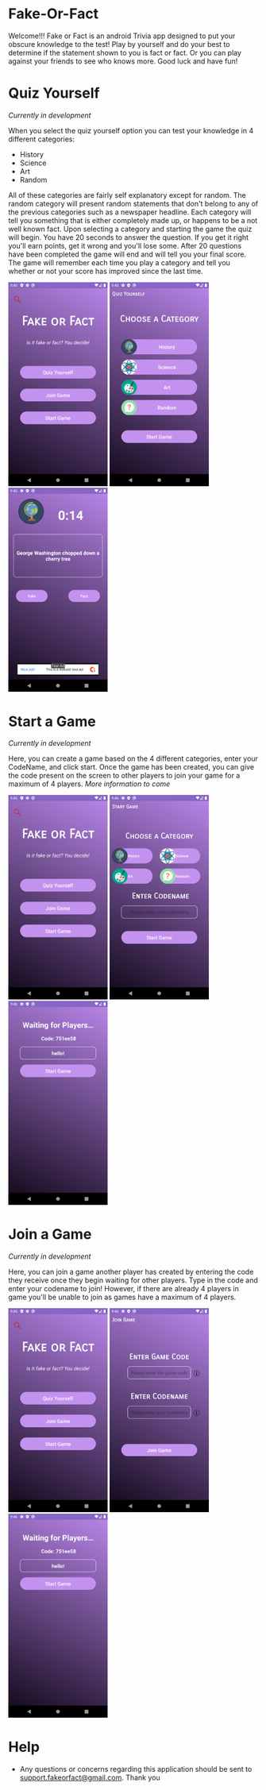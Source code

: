 # Fake-Or-Fact

Welcome!!! Fake or Fact is an android Trivia app designed to put your obscure knowledge to the test! Play by yourself and do your best to determine if the statement shown to you is fact or fact. Or you can play against your friends to see who knows more. Good luck and have fun!

# Quiz Yourself

*Currently in development*

When you select the quiz yourself option you can test your knowledge in 4 different categories:
* History
* Science
* Art
* Random

All of these categories are fairly self explanatory except for random. The random category will present random statements that don't belong to any of the previous categories such as a newspaper headline. Each category will tell you something that is either completely made up, or happens to be a not well known fact. Upon selecting a category and starting the game the quiz will begin. You have 20 seconds to answer the question. If you get it right you'll earn points, get it wrong and you'll lose some. After 20 questions have been completed the game will end and will tell you your final score. The game will remember each time you play a category and tell you whether or not your score has improved since the last time.
<p float="left">
  <img src="https://github.com/McComas-Developer/Fake-Or-Fact/blob/master/images/main.png" width="200">
  <img src="https://github.com/McComas-Developer/Fake-Or-Fact/blob/master/images/quizSelect.png" width="200">
  <img src="https://github.com/McComas-Developer/Fake-Or-Fact/blob/master/images/quiz.png" width="200">
</p>

# Start a Game
*Currently in development*

Here, you can create a game based on the 4 different categories, enter your CodeName, and click start. Once the game has been created, you can give the code present on the screen to other players to join your game for a maximum of 4 players. *More information to come*
<p float="left">
  <img src="https://github.com/McComas-Developer/Fake-Or-Fact/blob/master/images/main.png" width="200">
  <img src="https://github.com/McComas-Developer/Fake-Or-Fact/blob/master/images/start.png" width="200">
  <img src="https://github.com/McComas-Developer/Fake-Or-Fact/blob/master/images/wait.png" width="200">
</p>

# Join a Game
*Currently in development*

Here, you can join a game another player has created by entering the code they receive once they begin waiting for other players. Type in the code and enter your codename to join! However, if there are already 4 players in game you'll be unable to join as games have a maximum of 4 players.
<p float="left">
  <img src="https://github.com/McComas-Developer/Fake-Or-Fact/blob/master/images/main.png" width="200">
  <img src="https://github.com/McComas-Developer/Fake-Or-Fact/blob/master/images/join.png" width="200">
  <img src="https://github.com/McComas-Developer/Fake-Or-Fact/blob/master/images/wait.png" width="200">
</p>

# Help
* Any questions or concerns regarding this application should be sent to support.fakeorfact@gmail.com. Thank you
